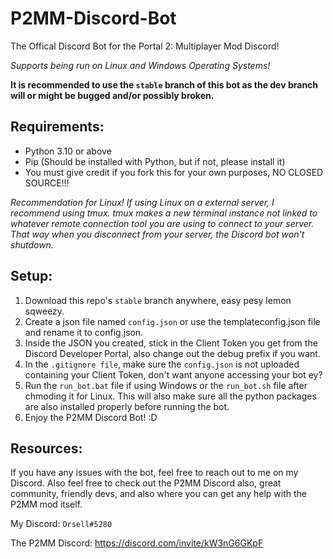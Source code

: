 # P2MM-Discord-Bot
The Offical Discord Bot for the Portal 2: Multiplayer Mod Discord!

*Supports being run on Linux and Windows Operating Systems!*

**It is recommended to use the `stable` branch of this bot as the dev branch will or might be bugged and/or possibly broken.**

## Requirements:
- Python 3.10 or above
- Pip (Should be installed with Python, but if not, please install it)
- You must give credit if you fork this for your own purposes, NO CLOSED SOURCE!!!

*Recommendation for Linux!*
*If using Linux on a external server, I recommend using tmux.*
*tmux makes a new terminal instance not linked to whatever remote connection tool you are using to connect to your server.*
*That way when you disconnect from your server, the Discord bot won't shutdown.*

## Setup:
1. Download this repo's `stable` branch anywhere, easy pesy lemon sqweezy.
2. Create a json file named `config.json` or use the templateconfig.json file and rename it to config.json.
3. Inside the JSON you created, stick in the Client Token you get from the Discord Developer Portal, also change out the debug prefix if you want.
4. In the `.gitignore file`, make sure the `config.json` is not uploaded containing your Client Token, don't want anyone accessing your bot ey?
5. Run the `run_bot.bat` file if using Windows or the `run_bot.sh` file after chmoding it for Linux. This will also make sure all the python packages are also installed properly before running the bot.
6. Enjoy the P2MM Discord Bot! :D

## Resources:
If you have any issues with the bot, feel free to reach out to me on my Discord.
Also feel free to check out the P2MM Discord also, great community, friendly devs, and also where you can get any help with the P2MM mod itself.

My Discord: `Orsell#5280`

The P2MM Discord: https://discord.com/invite/kW3nG6GKpF
